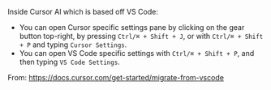 
Inside Cursor AI which is based off VS Code:
- You can open Cursor specific settings pane by clicking on the gear button top-right, by pressing `Ctrl/⌘ + Shift + J`, or with `Ctrl/⌘ + Shift + P` and typing `Cursor Settings`.
- You can open VS Code specific settings with `Ctrl/⌘ + Shift + P`, and then typing `VS Code Settings`.

From:
https://docs.cursor.com/get-started/migrate-from-vscode